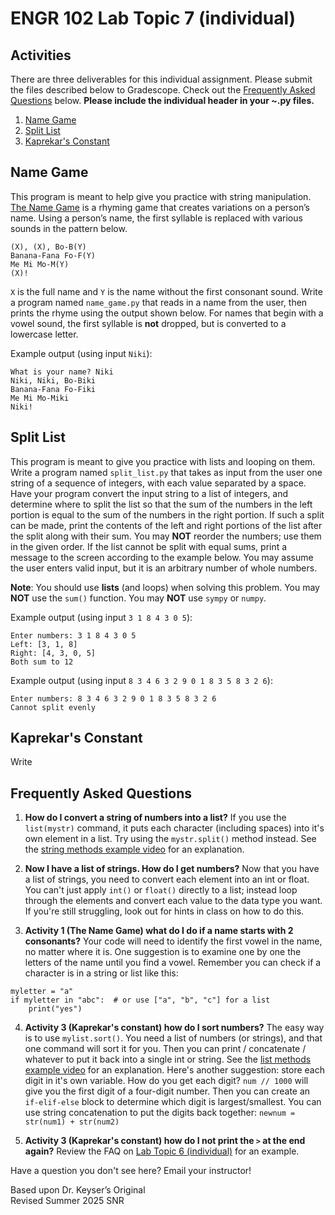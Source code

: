 # ENGR 102 Lab Topic 7 (individual)

## Activities
There are three deliverables for this individual assignment. Please submit the files described below to Gradescope. Check out the [Frequently Asked Questions](#frequently-asked-questions) below. **Please include the individual header in your ~.py files.**

1. [Name Game](#name-game)
2. [Split List](#split-list)
3. [Kaprekar's Constant](#kaprekars-constant)

## Name Game
This program is meant to help give you practice with string manipulation. [The Name Game](https://en.wikipedia.org/wiki/The_Name_Game) is a rhyming game that creates variations on a person’s name. Using a person’s name, the first syllable is replaced with various sounds in the pattern below.

```
(X), (X), Bo-B(Y)
Banana-Fana Fo-F(Y)
Me Mi Mo-M(Y)
(X)!
```

`X` is the full name and `Y` is the name without the first consonant sound. Write a program named `name_game.py` that reads in a name from the user, then prints the rhyme using the output shown below. For names that begin with a vowel sound, the first syllable is **not** dropped, but is converted to a lowercase letter.

Example output (using input `Niki`):
```
What is your name? Niki
Niki, Niki, Bo-Biki
Banana-Fana Fo-Fiki
Me Mi Mo-Miki
Niki!
```


## Split List
This program is meant to give you practice with lists and looping on them. Write a program named `split_list.py` that takes as input from the user one string of a sequence of integers, with each value separated by a space. Have your program convert the input string to a list of integers, and determine where to split the list so that the sum of the numbers in the left portion is equal to the sum of the numbers in the right portion. If such a split can be made, print the contents of the left and right portions of the list after the split along with their sum. You may **NOT** reorder the numbers; use them in the given order. If the list cannot be split with equal sums, print a message to the screen according to the example below. You may assume the user enters valid input, but it is an arbitrary number of whole numbers.

**Note**: You should use **lists** (and loops) when solving this problem. You may **NOT** use the `sum()` function. You may **NOT** use `sympy` or `numpy`.

Example output (using input `3 1 8 4 3 0 5`):
```
Enter numbers: 3 1 8 4 3 0 5
Left: [3, 1, 8]
Right: [4, 3, 0, 5]
Both sum to 12
```

Example output (using input `8 3 4 6 3 2 9 0 1 8 3 5 8 3 2 6`):
```
Enter numbers: 8 3 4 6 3 2 9 0 1 8 3 5 8 3 2 6
Cannot split evenly
```

## Kaprekar's Constant
Write

## Frequently Asked Questions
1. **How do I convert a string of numbers into a list?** If you use the `list(mystr)` command, it puts each character (including spaces) into it's own element in a list. Try using the `mystr.split()` method instead. See the [string methods example video](https://mediasite.tamu.edu/Mediasite/Play/8a3a9b890cdb456e8e53a3b90d4c43f91d) for an explanation.

2. **Now I have a list of strings. How do I get numbers?** Now that you have a list of strings, you need to convert each element into an int or float. You can't just apply `int()` or `float()` directly to a list; instead loop through the elements and convert each value to the data type you want. If you're still struggling, look out for hints in class on how to do this.

3. **Activity 1 (The Name Game) what do I do if a name starts with 2 consonants?** Your code will need to identify the first vowel in the name, no matter where it is. One suggestion is to examine one by one the letters of the name until you find a vowel. Remember you can check if a character is in a string or list like this:
```
myletter = "a"
if myletter in "abc":  # or use ["a", "b", "c"] for a list
    print("yes")
```
4. **Activity 3 (Kaprekar's constant) how do I sort numbers?** The easy way is to use `mylist.sort()`. You need a list of numbers (or strings), and that one command will sort it for you. Then you can print / concatenate / whatever to put it back into a single int or string. See the [list methods example video](https://mediasite.tamu.edu/Mediasite/Play/5e303a579dab4a769cb7ed9e732f68491d) for an explanation. Here's another suggestion: store each digit in it's own variable. How do you get each digit? `num // 1000` will give you the first digit of a four-digit number. Then you can create an `if-elif-else` block to determine which digit is largest/smallest. You can use string concatenation to put the digits back together: `newnum = str(num1) + str(num2)`

5. **Activity 3 (Kaprekar's constant) how do I not print the `>` at the end again?** Review the FAQ on [Lab Topic 6 (individual)](https://github.com/tamu-edu-students/engr-102-lab-6-individual) for an example.

Have a question you don't see here? Email your instructor!

Based upon Dr. Keyser’s Original<br/>
Revised Summer 2025 SNR
